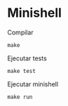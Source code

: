 # Minishell

Compilar
```
make
```
Ejecutar tests
```
make test
```
Ejecutar minishell
```
make run
```